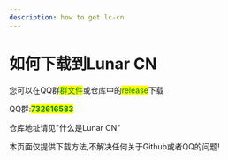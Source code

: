```yaml
---
description: how to get lc-cn
---
```


# 如何下载到Lunar CN

您可以在QQ群<mark style="color:green;">群文件</mark>或仓库中的<mark style="color:green;">release</mark>下载

QQ群:<mark style="color:green;">**732616583**</mark>

仓库地址请见"什么是Lunar CN"

本页面仅提供下载方法,不解决任何关于Github或者QQ的问题!
